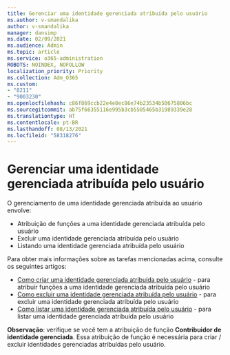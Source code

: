 ```yaml
---
title: Gerenciar uma identidade gerenciada atribuída pelo usuário
ms.author: v-smandalika
author: v-smandalika
manager: dansimp
ms.date: 02/09/2021
ms.audience: Admin
ms.topic: article
ms.service: o365-administration
ROBOTS: NOINDEX, NOFOLLOW
localization_priority: Priority
ms.collection: Adm_O365
ms.custom:
- "8211"
- "9003230"
ms.openlocfilehash: c86f869ccb22e4e8ec86e74b23534b50675806bc
ms.sourcegitcommit: ab75f66355116e995b3cb5505465b31989339e28
ms.translationtype: HT
ms.contentlocale: pt-BR
ms.lasthandoff: 08/13/2021
ms.locfileid: "58318276"
---
```

# <a name="manage-a-user-assigned-managed-identity"></a>Gerenciar uma identidade gerenciada atribuída pelo usuário

O gerenciamento de uma identidade gerenciada atribuída ao usuário envolve:

- Atribuição de funções a uma identidade gerenciada atribuída pelo usuário
- Excluir uma identidade gerenciada atribuída pelo usuário
- Listando uma identidade gerenciada atribuída pelo usuário

Para obter mais informações sobre as tarefas mencionadas acima, consulte os seguintes artigos:

- [Como criar uma identidade gerenciada atribuída pelo usuário](https://docs.microsoft.com/azure/active-directory/managed-identities-azure-resources/how-to-manage-ua-identity-portal) - para atribuir funções a uma identidade gerenciada atribuída pelo usuário
- [Como excluir uma identidade gerenciada atribuída pelo usuário](https://docs.microsoft.com/azure/active-directory/managed-identities-azure-resources/how-to-manage-ua-identity-portal) - para excluir uma identidade gerenciada atribuída pelo usuário
- [Como listar uma identidade gerenciada atribuída pelo usuário](https://docs.microsoft.com/azure/active-directory/managed-identities-azure-resources/how-to-manage-ua-identity-portal) - para listar uma identidade gerenciada atribuída pelo usuário

**Observação**: verifique se você tem a atribuição de função **Contribuidor de identidade gerenciada**. Essa atribuição de função é necessária para criar / excluir identidades gerenciadas atribuídas pelo usuário.
